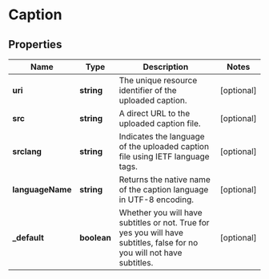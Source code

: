
# Caption

## Properties

Name | Type | Description | Notes
------------ | ------------- | ------------- | -------------
**uri** | **string** | The unique resource identifier of the uploaded caption. |  [optional]
**src** | **string** | A direct URL to the uploaded caption file. |  [optional]
**srclang** | **string** | Indicates the language of the uploaded caption file using IETF language tags. |  [optional]
**languageName** | **string** | Returns the native name of the caption language in UTF-8 encoding. |  [optional]
**_default** | **boolean** | Whether you will have subtitles or not. True for yes you will have subtitles, false for no you will not have subtitles. |  [optional]




